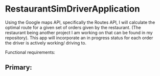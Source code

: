 # RestaurantSimDriverApplication
Using the Google maps API, specifically the Routes API, I will calculate the optimal route for a given set of orders given by the restaurant. (The restaurant being another project I am working on that can be found in my repository). This app will incorporate an in progress status for each order the driver is actively working/ driving to. 

Functional requirements:

Primary:
- 